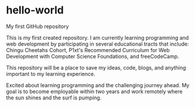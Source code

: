 # hello-world
My first GitHub repository

This is my first created repository.  I am currently learning programming and web development by participating in several educational tracts that include: Chingu Cheetahs Cohort, P1xt's Recommended Curriculum for Web Development with Computer Science Foundations, and freeCodeCamp.

This repository will be a place to save my ideas, code, blogs, and anything important to my learning experience.

Excited about learning programming and the challenging journey ahead.  My goal is to become employable within two years and work remotely where the sun shines and the surf is pumping.
